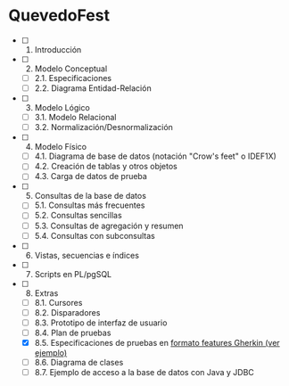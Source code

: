 # QuevedoFest

- [ ] 1. Introducción
- [ ] 2. Modelo Conceptual
   - [ ] 2.1. Especificaciones
   - [ ] 2.2. Diagrama Entidad-Relación
- [ ] 3. Modelo Lógico 
   - [ ] 3.1. Modelo Relacional
   - [ ] 3.2. Normalización/Desnormalización
- [ ] 4. Modelo Físico
   - [ ] 4.1. Diagrama de base de datos (notación "Crow's feet" o IDEF1X)
   - [ ] 4.2. Creación de tablas y otros objetos
   - [ ] 4.3. Carga de datos de prueba
- [ ] 5. Consultas de la base de datos
   - [ ] 5.1. Consultas más frecuentes
   - [ ] 5.2. Consultas sencillas
   - [ ] 5.3. Consultas de agregación y resumen
   - [ ] 5.4. Consultas con subconsultas
- [ ] 6. Vistas, secuencias e índices
- [ ] 7. Scripts en PL/pgSQL
- [ ] 8. Extras
   - [ ] 8.1. Cursores
   - [ ] 8.2. Disparadores
   - [ ] 8.3. Prototipo de interfaz de usuario
   - [ ] 8.4. Plan de pruebas
   - [x] 8.5. Especificaciones de pruebas en [formato features Gherkin (ver ejemplo)](features/admin-carteles.feature) 
   - [ ] 8.6. Diagrama de clases
   - [ ] 8.7. Ejemplo de acceso a la base de datos con Java y JDBC